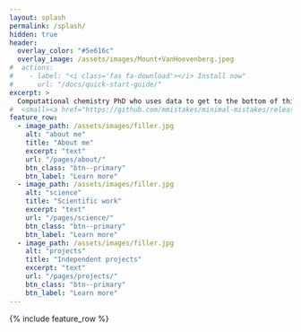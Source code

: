 ```yaml
---
layout: splash
permalink: /splash/
hidden: true
header:
  overlay_color: "#5e616c"
  overlay_image: /assets/images/Mount+VanHoevenberg.jpeg
#  actions:
#    - label: "<i class='fas fa-download'></i> Install now"
#      url: "/docs/quick-start-guide/"
excerpt: >
  Computational chemistry PhD who uses data to get to the bottom of things.<br />
#  <small><a href="https://github.com/mmistakes/minimal-mistakes/releases/tag/4.24.0">Latest release v4.24.0</a></small>
feature_row:
  - image_path: /assets/images/filler.jpg
    alt: "about me"
    title: "About me"
    excerpt: "text"
    url: "/pages/about/"
    btn_class: "btn--primary"
    btn_label: "Learn more"
  - image_path: /assets/images/filler.jpg
    alt: "science"
    title: "Scientific work"
    excerpt: "text"
    url: "/pages/science/"
    btn_class: "btn--primary"
    btn_label: "Learn more"
  - image_path: /assets/images/filler.jpg
    alt: "projects"
    title: "Independent projects"
    excerpt: "text"
    url: "/pages/projects/"
    btn_class: "btn--primary"
    btn_label: "Learn more"      
---
```


{% include feature_row %}
